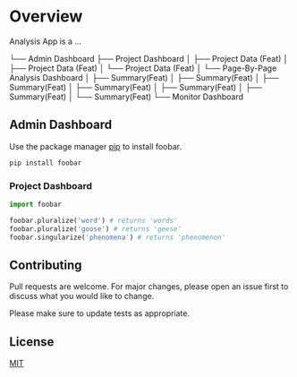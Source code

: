 # Overview

Analysis App is a ...



└── Admin Dashboard
    ├── Project Dashboard
    │   ├── Project Data (Feat)
    │   ├── Project Data (Feat)
    │   └── Project Data (Feat)
    │       └── Page-By-Page Analysis Dashboard
    │           ├── Summary(Feat)
    │           ├── Summary(Feat)
    │           ├── Summary(Feat)
    │           ├── Summary(Feat)
    │           ├── Summary(Feat)
    │           ├── Summary(Feat)
    │           └── Summary(Feat)
    └── Monitor Dashboard



## Admin Dashboard

Use the package manager [pip](https://pip.pypa.io/en/stable/) to install foobar.

```bash
pip install foobar
```

### Project Dashboard

```python
import foobar

foobar.pluralize('word') # returns 'words'
foobar.pluralize('goose') # returns 'geese'
foobar.singularize('phenomena') # returns 'phenomenon'
```

## Contributing
Pull requests are welcome. For major changes, please open an issue first to discuss what you would like to change.

Please make sure to update tests as appropriate.

## License
[MIT](https://choosealicense.com/licenses/mit/)

